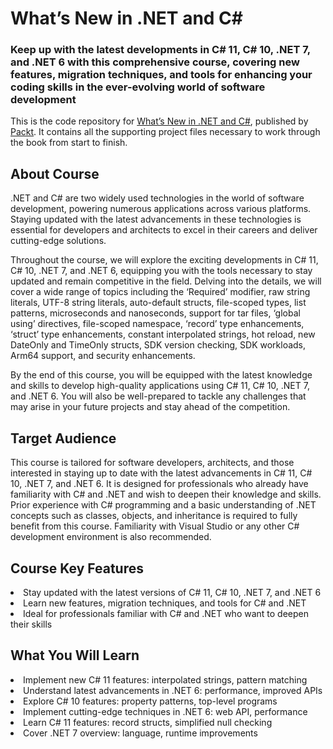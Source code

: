 # What’s New in .NET and C#

### Keep up with the latest developments in C# 11, C# 10, .NET 7, and .NET 6 with this comprehensive course, covering new features, migration techniques, and tools for enhancing your coding skills in the ever-evolving world of software development

This is the code repository for [What’s New in .NET and C#](https://subscription.packtpub.com/video/programming/9781803234311), published by [Packt](https://www.packtpub.com/?utm_source=github). It contains all the supporting project files necessary to work through the book from start to finish.

## About Course

.NET and C# are two widely used technologies in the world of software development, powering numerous applications across various platforms. Staying updated with the latest advancements in these technologies is essential for developers and architects to excel in their careers and deliver cutting-edge solutions. 

Throughout the course, we will explore the exciting developments in C# 11, C# 10, .NET 7, and .NET 6, equipping you with the tools necessary to stay updated and remain competitive in the field. Delving into the details, we will cover a wide range of topics including the ‘Required’ modifier, raw string literals, UTF-8 string literals, auto-default structs, file-scoped types, list patterns, microseconds and nanoseconds, support for tar files, ‘global using’ directives, file-scoped namespace, ‘record’ type enhancements, ‘struct’ type enhancements, constant interpolated strings, hot reload, new DateOnly and TimeOnly structs, SDK version checking, SDK workloads, Arm64 support, and security enhancements. 

By the end of this course, you will be equipped with the latest knowledge and skills to develop high-quality applications using C# 11, C# 10, .NET 7, and .NET 6. You will also be well-prepared to tackle any challenges that may arise in your future projects and stay ahead of the competition.

## Target Audience

This course is tailored for software developers, architects, and those interested in staying up to date with the latest advancements in C# 11, C# 10, .NET 7, and .NET 6. It is designed for professionals who already have familiarity with C# and .NET and wish to deepen their knowledge and skills. Prior experience with C# programming and a basic understanding of .NET concepts such as classes, objects, and inheritance is required to fully benefit from this course. Familiarity with Visual Studio or any other C# development environment is also recommended.

## Course Key Features

<li>Stay updated with the latest versions of C# 11, C# 10, .NET 7, and .NET 6 
<li>Learn new features, migration techniques, and tools for C# and .NET 
<li>Ideal for professionals familiar with C# and .NET who want to deepen their skills 

## What You Will Learn

<li>Implement new C# 11 features: interpolated strings, pattern matching 
<li>Understand latest advancements in .NET 6: performance, improved APIs 
<li>Explore C# 10 features: property patterns, top-level programs 
<li>Implement cutting-edge techniques in .NET 6: web API, performance 
<li>Learn C# 11 features: record structs, simplified null checking 
<li>Cover .NET 7 overview: language, runtime improvements